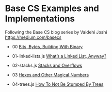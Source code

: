 # Base CS Examples and Implementations

Following the Base CS blog series by Vaidehi Joshi
https://medium.com/basecs

- 00
[Bits, Bytes, Building With Binary](https://medium.com/basecs/bits-bytes-building-with-binary-13cb4289aafa)

- 01-linked-lists.js
[What’s a Linked List, Anyway? ](https://medium.com/basecs/whats-a-linked-list-anyway-part-2-131d96f71996?source=collection_archive---------2-----------------------)

- 02-stacks.js
[Stacks and Overflows](https://medium.com/basecs/stacks-and-overflows-dbcf7854dc67?source=collection_archive---------3-----------------------)

- 03
[Hexes and Other Magical Numbers](https://medium.com/basecs/hexs-and-other-magical-numbers-9785bc26b7ee)

- 04-trees.js
[How To Not Be Stumped By Trees](https://medium.com/basecs/how-to-not-be-stumped-by-trees-5f36208f68a7)
